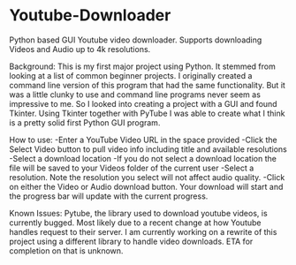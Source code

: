 # Youtube-Downloader
Python based GUI Youtube video downloader.
Supports downloading Videos and Audio up to 4k resolutions.

Background:
This is my first major project using Python. It stemmed from looking at a list of common beginner projects. I originally created a command line version of this program that had the same functionality. But it was a little clunky to use and command line programs never seem as impressive to me. So I looked into creating a project with a GUI and found Tkinter. Using Tkinter together with PyTube I was able to create what I think is a pretty solid first Python GUI program. 

How to use:
-Enter a YouTube Video URL in the space provided
-Click the Select Video button to pull video info including title and available resolutions
-Select a download location
    -If you do not select a download location the file will be saved to your Videos folder of the current user
-Select a resolution. Note the resolution you select will not affect audio quality.
-Click on either the Video or Audio download button. Your download will start and the progress bar will update with the current progress.

Known Issues:
Pytube, the library used to download youtube videos, is currently bugged. Most likely due to a recent change at how Youtube handles request to their server. 
I am currently working on a rewrite of this project using a different library to handle video downloads. ETA for completion on that is unknown.
